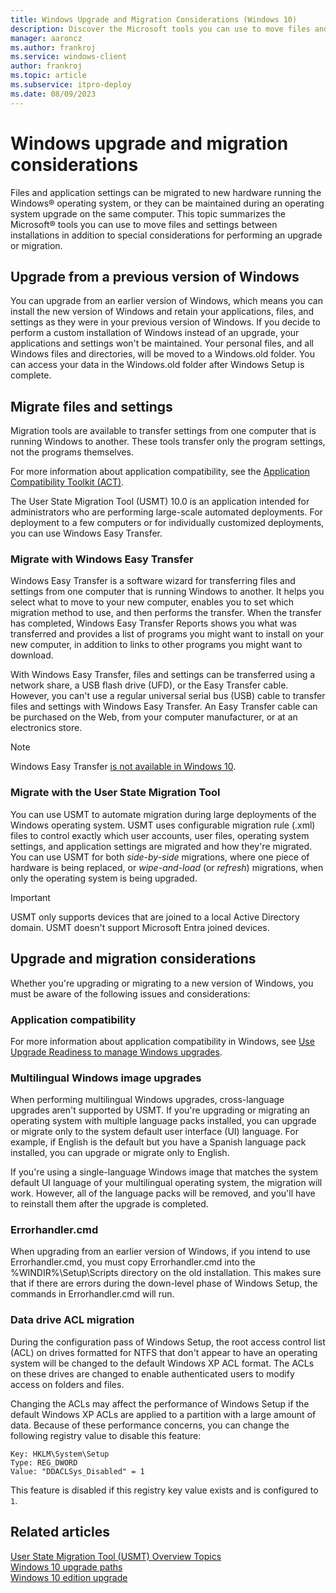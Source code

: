 ```yaml
---
title: Windows Upgrade and Migration Considerations (Windows 10)
description: Discover the Microsoft tools you can use to move files and settings between installations including special considerations for performing an upgrade or migration.
manager: aaroncz
ms.author: frankroj
ms.service: windows-client
author: frankroj
ms.topic: article
ms.subservice: itpro-deploy
ms.date: 08/09/2023
---
```


# Windows upgrade and migration considerations
Files and application settings can be migrated to new hardware running the Windows® operating system, or they can be maintained during an operating system upgrade on the same computer. This topic summarizes the Microsoft® tools you can use to move files and settings between installations in addition to special considerations for performing an upgrade or migration.

## Upgrade from a previous version of Windows
You can upgrade from an earlier version of Windows, which means you can install the new version of Windows and retain your applications, files, and settings as they were in your previous version of Windows. If you decide to perform a custom installation of Windows instead of an upgrade, your applications and settings won't be maintained. Your personal files, and all Windows files and directories, will be moved to a Windows.old folder. You can access your data in the Windows.old folder after Windows Setup is complete.

## Migrate files and settings
Migration tools are available to transfer settings from one computer that is running Windows to another. These tools transfer only the program settings, not the programs themselves.

For more information about application compatibility, see the [Application Compatibility Toolkit (ACT)](/previous-versions/windows/server/cc722055(v=ws.10)).

The User State Migration Tool (USMT) 10.0 is an application intended for administrators who are performing large-scale automated deployments. For deployment to a few computers or for individually customized deployments, you can use Windows Easy Transfer.

### Migrate with Windows Easy Transfer
Windows Easy Transfer is a software wizard for transferring files and settings from one computer that is running Windows to another. It helps you select what to move to your new computer, enables you to set which migration method to use, and then performs the transfer. When the transfer has completed, Windows Easy Transfer Reports shows you what was transferred and provides a list of programs you might want to install on your new computer, in addition to links to other programs you might want to download.

With Windows Easy Transfer, files and settings can be transferred using a network share, a USB flash drive (UFD), or the Easy Transfer cable. However, you can't use a regular universal serial bus (USB) cable to transfer files and settings with Windows Easy Transfer. An Easy Transfer cable can be purchased on the Web, from your computer manufacturer, or at an electronics store.

> [!NOTE]
>
> Windows Easy Transfer [is not available in Windows 10](https://support.microsoft.com/help/4026265/windows-windows-easy-transfer-is-not-available-in-windows-10).

### Migrate with the User State Migration Tool
You can use USMT to automate migration during large deployments of the Windows operating system. USMT uses configurable migration rule (.xml) files to control exactly which user accounts, user files, operating system settings, and application settings are migrated and how they're migrated. You can use USMT for both *side-by-side* migrations, where one piece of hardware is being replaced, or *wipe-and-load* (or *refresh*) migrations, when only the operating system is being upgraded.

> [!IMPORTANT]
>
> USMT only supports devices that are joined to a local Active Directory domain. USMT doesn't support Microsoft Entra joined devices. 

## Upgrade and migration considerations
Whether you're upgrading or migrating to a new version of Windows, you must be aware of the following issues and considerations:

### Application compatibility
For more information about application compatibility in Windows, see [Use Upgrade Readiness to manage Windows upgrades](/windows/deployment/upgrade/use-upgrade-readiness-to-manage-windows-upgrades).

### Multilingual Windows image upgrades
When performing multilingual Windows upgrades, cross-language upgrades aren't supported by USMT. If you're upgrading or migrating an operating system with multiple language packs installed, you can upgrade or migrate only to the system default user interface (UI) language. For example, if English is the default but you have a Spanish language pack installed, you can upgrade or migrate only to English.

If you're using a single-language Windows image that matches the system default UI language of your multilingual operating system, the migration will work. However, all of the language packs will be removed, and you'll have to reinstall them after the upgrade is completed.

### Errorhandler.cmd
When upgrading from an earlier version of Windows, if you intend to use Errorhandler.cmd, you must copy Errorhandler.cmd into the %WINDIR%\\Setup\\Scripts directory on the old installation. This makes sure that if there are errors during the down-level phase of Windows Setup, the commands in Errorhandler.cmd will run.

### Data drive ACL migration
During the configuration pass of Windows Setup, the root access control list (ACL) on drives formatted for NTFS that don't appear to have an operating system will be changed to the default Windows XP ACL format. The ACLs on these drives are changed to enable authenticated users to modify access on folders and files.

Changing the ACLs may affect the performance of Windows Setup if the default Windows XP ACLs are applied to a partition with a large amount of data. Because of these performance concerns, you can change the following registry value to disable this feature:

``` syntax
Key: HKLM\System\Setup
Type: REG_DWORD 
Value: "DDACLSys_Disabled" = 1
```

This feature is disabled if this registry key value exists and is configured to `1`.

## Related articles
[User State Migration Tool (USMT) Overview Topics](../usmt/usmt-topics.md)<BR>
[Windows 10 upgrade paths](windows-10-upgrade-paths.md)<BR>
[Windows 10 edition upgrade](windows-10-edition-upgrades.md)
